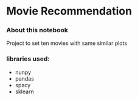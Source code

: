 # Movie Recommendation
### About this notebook
Project to set ten movies with same similar plots

### libraries used:
- nunpy
- pandas
- spacy
- sklearn

